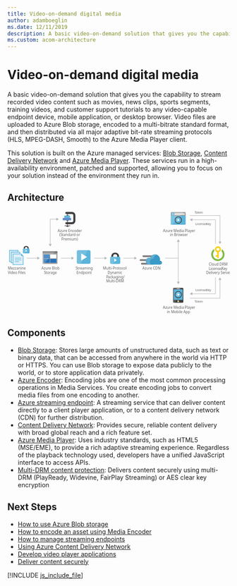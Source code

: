 ```yaml
---
title: Video-on-demand digital media
author: adamboeglin
ms.date: 12/11/2019
description: A basic video-on-demand solution that gives you the capability to stream recorded video content such as movies, news clips, sports segments, training videos, and customer support tutorials to any video-capable endpoint device, mobile application, or desktop browser. Video files are uploaded to Azure Blob storage, encoded to a multi-bitrate standard format, and then distributed via all major adaptive bit-rate streaming protocols (HLS, MPEG-DASH, Smooth) to the Azure Media Player client.
ms.custom: acom-architecture
---
```

# Video-on-demand digital media

A basic video-on-demand solution that gives you the capability to stream recorded video content such as movies, news clips, sports segments, training videos, and customer support tutorials to any video-capable endpoint device, mobile application, or desktop browser. Video files are uploaded to Azure Blob storage, encoded to a multi-bitrate standard format, and then distributed via all major adaptive bit-rate streaming protocols (HLS, MPEG-DASH, Smooth) to the Azure Media Player client.

This solution is built on the Azure managed services: [Blob Storage](/en-us/services/storage/blobs/), [Content Delivery Network](/en-us/services/cdn/) and [Azure Media Player](/en-us/services/media-services/media-player/). These services run in a high-availability environment, patched and supported, allowing you to focus on your solution instead of the environment they run in.


## Architecture

<svg class="architecture-diagram" aria-labelledby="digital-media-video" height="348.129" viewbox="0 0 746.468 348.129" width="746.468" xmlns="http://www.w3.org/2000/svg"><title id="digital-media-video">Video-on-demand digital media</title><desc>A basic video-on-demand solution that gives you the capability to stream recorded video content such as movies, news clips, sports segments, training videos, and customer support tutorials to any video-capable endpoint device, mobile application, or desktop browser. Video files are uploaded to Azure Blob storage, encoded to a multi-bitrate standard format, and then distributed via all major adaptive bit-rate streaming protocols (HLS, MPEG-DASH, Smooth) to the Azure Media Player client.</desc><line fill="none" stroke="#b5b6b6" stroke-miterlimit="10" stroke-width="1.5" x1="101.758" x2="64.754" y1="158.68" y2="158.68"></line><polygon fill="#b5b6b6" points="100.335 153.818 108.754 158.68 100.335 163.542 100.335 153.818"></polygon><line fill="none" stroke="#b5b6b6" stroke-miterlimit="10" stroke-width="1.5" x1="216.758" x2="179.754" y1="158.68" y2="158.68"></line><polygon fill="#b5b6b6" points="215.335 153.818 223.754 158.68 215.335 163.542 215.335 153.818"></polygon><line fill="none" stroke="#b5b6b6" stroke-miterlimit="10" stroke-width="1.5" x1="327.758" x2="290.754" y1="158.68" y2="158.68"></line><polygon fill="#b5b6b6" points="326.335 153.818 334.754 158.68 326.335 163.542 326.335 153.818"></polygon><line fill="none" stroke="#b5b6b6" stroke-miterlimit="10" stroke-width="1.5" x1="574.754" x2="529.754" y1="158.68" y2="158.68"></line><line fill="none" stroke="#b5b6b6" stroke-miterlimit="10" stroke-width="1.5" x1="574.148" x2="574.148" y1="102.177" y2="239.183"></line><polygon fill="#b5b6b6" points="569.287 103.599 574.148 95.18 579.01 103.599 569.287 103.599"></polygon><polygon fill="#b5b6b6" points="569.287 237.761 574.148 246.18 579.01 237.761 569.287 237.761"></polygon><polyline fill="none" points="165.758 27.68 143.754 27.68 143.754 112.599" stroke="#b5b6b6" stroke-miterlimit="10" stroke-width="1.5"></polyline><polygon fill="#b5b6b6" points="164.335 22.818 172.754 27.68 164.335 32.542 164.335 22.818"></polygon><polygon fill="#b5b6b6" points="138.893 111.176 143.754 119.596 148.616 111.176 138.893 111.176"></polygon><polyline fill="none" points="612.846 15.68 714.064 15.68 714.064 104.214" stroke="#b5b6b6" stroke-miterlimit="10" stroke-width="1.5"></polyline><polygon fill="#b5b6b6" points="709.202 102.792 714.064 111.211 718.926 102.792 709.202 102.792"></polygon><polyline fill="none" points="619.843 29.47 699.064 29.47 699.064 111.211" stroke="#b5b6b6" stroke-miterlimit="10" stroke-width="1.5"></polyline><polygon fill="#b5b6b6" points="621.266 34.331 612.846 29.47 621.266 24.608 621.266 34.331"></polygon><polyline fill="none" points="612.846 293.304 714.064 293.304 714.064 230.385" stroke="#b5b6b6" stroke-miterlimit="10" stroke-width="1.5"></polyline><polygon fill="#b5b6b6" points="718.926 231.807 714.064 223.388 709.202 231.807 718.926 231.807"></polygon><polyline fill="none" points="619.843 278.304 699.064 278.304 699.064 223.388" stroke="#b5b6b6" stroke-miterlimit="10" stroke-width="1.5"></polyline><polygon fill="#b5b6b6" points="621.266 283.165 612.846 278.304 621.266 273.442 621.266 283.165"></polygon><text fill="#5e5e5e" font-family="SegoeUI, Segoe UI" font-size="10" transform="translate(629.007 8.501)"><tspan letter-spacing="-0.098em">T</tspan><tspan x="4.263" y="0">oken</tspan></text><text fill="#5e5e5e" font-family="SegoeUI, Segoe UI" font-size="10" transform="translate(629.007 308.596)"><tspan letter-spacing="-0.098em">T</tspan><tspan x="4.263" y="0">oken</tspan></text><text fill="#5e5e5e" font-family="SegoeUI, Segoe UI" font-size="10" transform="translate(631.584 47.096)">License/<tspan letter-spacing="-0.013em" x="36.006" y="0">K</tspan><tspan x="41.675" y="0">ey</tspan></text><text fill="#5e5e5e" font-family="SegoeUI, Segoe UI" font-size="10" transform="translate(631.584 270.221)">License/<tspan letter-spacing="-0.013em" x="36.006" y="0">K</tspan><tspan x="41.675" y="0">ey</tspan></text><text fill="#5e5e5e" font-family="SegoeUI, Segoe UI" font-size="12" transform="translate(114.399 197.149)">Azure Blob<tspan letter-spacing="-0.032em" x="8.429" y="14.4">S</tspan><tspan x="14.417" y="14.4">torage</tspan></text><path d="M120.333,177.331a1.88,1.88,0,0,0,1.8,1.9h46.3a1.9,1.9,0,0,0,1.9-1.9v-33.1h-50Z" fill="#9fa0a2" transform="translate(-2.154 -1.285)"></path><path d="M168.433,136.531h-46.3a1.88,1.88,0,0,0-1.8,1.9v5.7h50v-5.7a1.9,1.9,0,0,0-1.9-1.9" fill="#7c7b7b" transform="translate(-2.154 -1.285)"></path><rect fill="#2272b9" height="13" width="20.4" x="121.88" y="146.346"></rect><rect fill="#2272b9" height="13" width="20.4" x="121.88" y="161.146"></rect><rect fill="#fff" height="13" width="20.3" x="144.08" y="146.346"></rect><rect fill="#2272b9" height="13" width="20.3" x="144.08" y="161.146"></rect><path d="M122.333,136.531a2.006,2.006,0,0,0-2,2v38.6a2.006,2.006,0,0,0,2,2h2.2l39.4-42.6Z" fill="#fff" opacity="0.2" style="isolation:isolate" transform="translate(-2.154 -1.285)"></path><text fill="#5e5e5e" font-family="SegoeUI, Segoe UI" font-size="12" transform="translate(229.326 197.149)"><tspan letter-spacing="-0.032em">S</tspan><tspan x="5.988" y="0">treaming</tspan><tspan x="2.965" y="14.4">Endpoint</tspan></text><path d="M281.333,173.611a5.52,5.52,0,0,1-5.52,5.52h-34.96a5.52,5.52,0,0,1-5.52-5.52v-34.96a5.52,5.52,0,0,1,5.52-5.52h34.96a5.52,5.52,0,0,1,5.52,5.52Z" fill="#5bb4da" transform="translate(-2.154 -1.285)"></path><path d="M248.213,179.131h-7.36a5.52,5.52,0,0,1-5.52-5.52v-34.96a5.52,5.52,0,0,1,5.52-5.52h31.28Z" fill="#fff" opacity="0.15" style="isolation:isolate" transform="translate(-2.154 -1.285)"></path><path d="M250.053,168.4V143.865l19.6,12.279Z" fill="#fff" transform="translate(-2.154 -1.285)"></path><rect fill="#b9539f" height="88.048" opacity="0" width="55.184" x="228.662" y="128.632"></rect><text fill="#5e5e5e" font-family="SegoeUI, Segoe UI" font-size="12" transform="translate(321.163 197.149)">Multi-Protocol <tspan x="15.422" y="14.4">Dynamic </tspan><tspan letter-spacing="-0.034em" x="10.749" y="28.8">P</tspan><tspan x="17.06" y="28.8">ackaging/</tspan><tspan x="10.711" y="43.2">Multi-DRM</tspan></text><path d="M377.186,155.444h0v-1.671a12.434,12.434,0,0,0-3.342-8.658c-1.975-2.278-6.379-3.721-9.645-3.721s-7.67,1.443-9.645,3.721a12.785,12.785,0,0,0-3.342,8.658v1.671h0l6,.683v-1.519a9.68,9.68,0,0,1,1.823-5.772c1.139-1.291,3.569-1.9,5.164-1.975a7.7,7.7,0,0,1,5.164,1.975,7.253,7.253,0,0,1,1.823,4.86v2.43Z" fill="#3f3f3f" transform="translate(-2.154 -1.285)"></path><path d="M351.214,155.444h0c-2.962,0-4.025,1.747-4.025,4.025v15.872c0,1.975,1.215,4.025,3.493,4.025h27.036c2.582,0,3.493-2.05,3.493-4.025V159.469c0-2.05-.835-4.025-4.025-4.025H351.214Z" fill="#5bb4da" transform="translate(-2.154 -1.285)"></path><polygon fill="#fff" points="359.29 159.855 367.644 165.411 359.29 170.967 359.29 159.855"></polygon><path d="M371.111,155.444h-19.9c-2.962,0-4.025,1.747-4.025,4.025v15.872c0,1.975,1.215,4.025,3.493,4.025h5.088Z" fill="#fff" opacity="0.15" style="isolation:isolate" transform="translate(-2.154 -1.285)"></path><line fill="none" stroke="#b5b6b6" stroke-miterlimit="10" stroke-width="1.5" x1="427.758" x2="389.754" y1="158.68" y2="158.68"></line><polygon fill="#b5b6b6" points="426.335 153.818 434.754 158.68 426.335 163.542 426.335 153.818"></polygon><text fill="#5e5e5e" font-family="SegoeUI, Segoe UI" font-size="12" transform="translate(168.859 70.483)">Azure Encoder<tspan x="5.584" y="14.4">(</tspan><tspan letter-spacing="-0.032em" x="9.205" y="14.4">S</tspan><tspan x="15.193" y="14.4">tandard or</tspan><tspan x="12.741" y="28.8">Premium)</tspan></text><path d="M219.023,45.982h-18.9a3.521,3.521,0,0,1,0-7.042h18.9a4.544,4.544,0,0,0,4.539-4.539V16.056a4.544,4.544,0,0,0-4.539-4.539h-18.9a3.521,3.521,0,0,1,0-7.042h18.9A11.594,11.594,0,0,1,230.6,16.056V34.4A11.594,11.594,0,0,1,219.023,45.982Z" fill="#3f3f3f" transform="translate(-2.154 -1.285)"></path><rect fill="#3f3f3f" height="1.76" width="19.056" x="192.224" y="48.96"></rect><rect fill="#3f3f3f" height="2.47" width="7.042" x="198.232" y="50.72"></rect><rect fill="#3f3f3f" height="40.489" width="1.76" x="200.872" y="10.232"></rect><rect fill="#618dc9" height="7.922" width="28.166" x="185.909" y="23.554"></rect><rect fill="#5bb4da" height="7.922" width="19.364" x="191.19" y="15.633"></rect><rect fill="#676767" height="2.641" width="7.042" x="198.232" y="12.992"></rect><rect fill="#676767" height="2.47" width="7.042" x="198.232" y="31.476"></rect><path d="M551,45.634a2.007,2.007,0,0,0,2.007,2.007h45.986A2.007,2.007,0,0,0,601,45.634V14.3H551Z" fill="#5bb4da" transform="translate(-2.154 -1.285)"></path><path d="M598.993,5.007H553.007A2.006,2.006,0,0,0,551,7.014V17.641h50V7.014a2.007,2.007,0,0,0-2.007-2.007" fill="#9fa0a2" transform="translate(-2.154 -1.285)"></path><path d="M553.014,5.007a2.007,2.007,0,0,0-2.007,2.007v38.62a2.008,2.008,0,0,0,2.007,2.007H555.2L594.62,5.007Z" fill="#fff" opacity="0.2" style="isolation:isolate" transform="translate(-2.154 -1.285)"></path><rect fill="#fff" height="3.942" width="33.671" x="561.703" y="8.501"></rect><path d="M562.31,11.69a4.878,4.878,0,1,1-4.878-4.879,4.879,4.879,0,0,1,4.878,4.879" fill="#5bb4da" transform="translate(-2.154 -1.285)"></path><polygon fill="#fff" points="554.762 10.954 556.975 13.29 555.774 13.29 552.815 10.472 555.763 7.654 556.961 7.654 554.762 9.976 560.155 9.976 560.155 10.954 554.762 10.954"></polygon><text fill="#5e5e5e" font-family="SegoeUI, Segoe UI" font-size="12" transform="translate(522.852 70.596)">Azure Media Player<tspan x="23.408" y="14.4">in Browser</tspan></text><circle cx="574.148" cy="30.68" fill="#5bb4da" r="11.52"></circle><path d="M568.156,40.111a11.52,11.52,0,0,1,16.292-16.292Z" fill="#fff" opacity="0.15" style="isolation:isolate" transform="translate(-2.154 -1.285)"></path><polygon fill="#fff" points="571.464 35.614 571.482 25.747 579.346 30.685 571.464 35.614"></polygon><path d="M576.3,22.187a9.778,9.778,0,1,1-9.778,9.778,9.778,9.778,0,0,1,9.778-9.778m0-2.222a12,12,0,1,0,12,12,12.014,12.014,0,0,0-12-12Z" fill="#3f3f3f" transform="translate(-2.154 -1.285)"></path><rect fill="#b9539f" height="84.23" opacity="0" width="101.871" x="520.975" y="1.95"></rect><text fill="#5e5e5e" font-family="SegoeUI, Segoe UI" font-size="12" transform="translate(522.577 328.796)">Azure Media Player<tspan x="13.512" y="14.4">in Mobile App</tspan></text><path d="M593.222,306.859a3,3,0,0,1-3,3H561.778a3,3,0,0,1-3-3v-44a3,3,0,0,1,3-3h28.445a3,3,0,0,1,3,3Z" fill="#3f3f3f" transform="translate(-2.154 -1.285)"></path><rect fill="#5bb4da" height="35.222" width="30" x="558.848" y="263.574"></rect><path d="M578.889,304.969A2.889,2.889,0,1,1,576,302.08a2.889,2.889,0,0,1,2.89,2.889" fill="#fff" transform="translate(-2.154 -1.285)"></path><path d="M577.895,304.969a1.894,1.894,0,1,1-1.9-1.894,1.9,1.9,0,0,1,1.9,1.894" fill="#b8d433" transform="translate(-2.154 -1.285)"></path><path d="M561,300.081V264.859h22.767l2.031-5H561.778a3,3,0,0,0-3,3v44a3,3,0,0,0,3,3h3.695l3.974-9.778Z" fill="#fff" opacity="0.15" style="isolation:isolate" transform="translate(-2.154 -1.285)"></path><path d="M581.111,262.676a.737.737,0,0,1-.738.738h-8.744a.739.739,0,1,1,0-1.477h8.744a.738.738,0,0,1,.738.739" fill="#1e1e1e" transform="translate(-2.154 -1.285)"></path><path d="M581.111,262.676a.737.737,0,0,1-.738.738h-8.744a.739.739,0,1,1,0-1.477h8.744a.738.738,0,0,1,.738.739" fill="#fff" transform="translate(-2.154 -1.285)"></path><circle cx="574.148" cy="281.304" fill="#5bb4da" r="11.52"></circle><path d="M568.156,290.734a11.52,11.52,0,0,1,16.292-16.292Z" fill="#fff" opacity="0.15" style="isolation:isolate" transform="translate(-2.154 -1.285)"></path><polygon fill="#fff" points="571.464 286.237 571.482 276.37 579.346 281.309 571.464 286.237"></polygon><path d="M576.3,272.811a9.778,9.778,0,1,1-9.778,9.778,9.778,9.778,0,0,1,9.778-9.778m0-2.222a12,12,0,1,0,12,12,12.014,12.014,0,0,0-12-12Z" fill="#3f3f3f" transform="translate(-2.154 -1.285)"></path><rect fill="#b9539f" height="87" opacity="0" width="101.871" x="521.975" y="258.18"></rect><text fill="#5e5e5e" font-family="SegoeUI, Segoe UI" font-size="12" transform="translate(676.625 183.66)">Cloud DRM<tspan x="-0.606" y="14.4">License/</tspan><tspan letter-spacing="-0.013em" x="42.601" y="14.4">K</tspan><tspan x="49.403" y="14.4">ey</tspan><tspan x="-8.965" y="28.8">Delivery Server</tspan></text><path d="M731.618,147.431a22.453,22.453,0,0,0-8.8-17.8v.7a13.743,13.743,0,0,1-1.5,6.1,16.294,16.294,0,1,1-28.4,10.9,16.426,16.426,0,0,1,4.7-11.5,13.161,13.161,0,0,1-1.3-5.6,5.7,5.7,0,0,1,.1-1.3,22.44,22.44,0,1,0,35.2,18.5Z" fill="#7fbb42" transform="translate(-2.154 -1.285)"></path><path d="M709.518,119.831a10.31,10.31,0,0,0-2.9,20.2v10.2h-4.8v5.2h4.8v3.8h5.7v-19.3a10.23,10.23,0,0,0,7.4-9.9A10.115,10.115,0,0,0,709.518,119.831Zm0,5.4a4.9,4.9,0,1,1-4.9,4.9A4.908,4.908,0,0,1,709.518,125.231Z" fill="#fbd118" transform="translate(-2.154 -1.285)"></path><text fill="#5e5e5e" font-family="SegoeUI, Segoe UI" font-size="12" transform="translate(453.719 197.559)">Azure CDN</text><path d="M498.853,156.467h-39.9a3.009,3.009,0,0,1-3-3h0a3.009,3.009,0,0,1,3-3h39.9a3.009,3.009,0,0,1,3,3h0A3.009,3.009,0,0,1,498.853,156.467Z" fill="#7c7b7b" transform="translate(-2.154 -1.285)"></path><path d="M490.753,181.517h-36.9a3.009,3.009,0,0,1-3-3h0a3.009,3.009,0,0,1,3-3h36.9a3.009,3.009,0,0,1,3,3h0A3.009,3.009,0,0,1,490.753,181.517Z" fill="#7c7b7b" transform="translate(-2.154 -1.285)"></path><path d="M486.4,169.367H449.5a3.009,3.009,0,0,1-3-3h0a3.009,3.009,0,0,1,3-3h36.9a3.009,3.009,0,0,1,3,3h0A3.009,3.009,0,0,1,486.4,169.367Z" fill="#7c7b7b" transform="translate(-2.154 -1.285)"></path><path d="M521.5,175.067a6.371,6.371,0,0,0-6.3-6.45h-.9a20.411,20.411,0,0,0,.6-4.5,16.869,16.869,0,0,0-16.8-16.8,17.071,17.071,0,0,0-15.9,11.4,15.081,15.081,0,0,0-3.75-.6,11.7,11.7,0,0,0,0,23.4H515.5a6.626,6.626,0,0,0,6-6.45" fill="#3999c7" transform="translate(-2.154 -1.285)"></path><path d="M484.453,181.367a10.682,10.682,0,0,1-3.15-5.7,11.275,11.275,0,0,1,12.45-13.95,16.334,16.334,0,0,1,9.45-13.5,19.139,19.139,0,0,0-5.1-.9,17.071,17.071,0,0,0-15.9,11.4,15.081,15.081,0,0,0-3.75-.6,11.7,11.7,0,0,0,0,23.4h0l6-.15Z" fill="#fff" opacity="0.2" style="isolation:isolate" transform="translate(-2.154 -1.285)"></path><rect fill="#b9539f" height="55" opacity="0" width="75.26" x="444.9" y="144.021"></rect><text fill="#5e5e5e" font-family="SegoeUI, Segoe UI" font-size="12" transform="translate(1.461 197.149)">Mezzanine<tspan x="-0.144" y="14.4">Video Files</tspan></text><polygon fill="#5bb4da" points="52.246 149.046 48.346 145.146 46.646 143.546 46.446 143.546 17.846 143.546 17.846 181.546 53.846 181.546 53.846 150.946 53.846 150.746 52.246 149.046"></polygon><polygon fill="#fff" opacity="0.8" points="45.846 145.546 19.846 145.546 19.846 179.546 51.846 179.546 51.846 151.546 45.846 151.546 45.846 145.546" style="isolation:isolate"></polygon><path d="M27,171.931a.9.9,0,0,1,.9-.9H40.3a.9.9,0,0,1,0,1.8H27.9a.9.9,0,0,1-.9-.9" fill="#5bb4da" transform="translate(-2.154 -1.285)"></path><path d="M27,165.731a.9.9,0,0,1,.9-.9H48.4a.9.9,0,1,1,0,1.8H27.9a.9.9,0,0,1-.9-.9" fill="#5bb4da" transform="translate(-2.154 -1.285)"></path><path d="M27,159.931a.9.9,0,0,1,.9-.9H48.4a.9.9,0,1,1,0,1.8H27.9a.9.9,0,0,1-.9-.9" fill="#5bb4da" transform="translate(-2.154 -1.285)"></path><rect fill="#5bb4da" height="6" width="29" x="7.846" y="131.546"></rect><rect fill="#5bb4da" height="40" width="6" x="5.846" y="131.546"></rect><polygon fill="#fff" opacity="0.8" points="9.846 133.546 7.846 133.546 7.846 169.546 11.846 169.546 11.846 137.546 34.846 137.546 34.846 133.546 9.846 133.546" style="isolation:isolate"></polygon><rect fill="#5bb4da" height="6" width="29" x="13.846" y="137.546"></rect><rect fill="#5bb4da" height="38" width="6" x="11.846" y="137.546"></rect><polygon fill="#fff" opacity="0.8" points="15.846 139.546 13.846 139.546 13.846 173.546 17.846 173.546 17.846 143.546 40.846 143.546 40.846 139.546 15.846 139.546" style="isolation:isolate"></polygon><path d="M73.75,128.13h0v-1.1a8.186,8.186,0,0,0-2.2-5.7c-1.3-1.5-4.2-2.45-6.35-2.45s-5.05.95-6.35,2.45a8.417,8.417,0,0,0-2.2,5.7v1.1h0l3.95.45v-1a6.373,6.373,0,0,1,1.2-3.8,5.33,5.33,0,0,1,3.4-1.3,5.07,5.07,0,0,1,3.4,1.3,4.776,4.776,0,0,1,1.2,3.2v1.6Z" fill="#3f3f3f" transform="translate(-2.154 -1.285)"></path><path d="M56.65,128.13h0A2.372,2.372,0,0,0,54,130.78v10.45a2.44,2.44,0,0,0,2.3,2.65H74.1c1.7,0,2.3-1.35,2.3-2.65V130.78a2.363,2.363,0,0,0-2.65-2.65H56.65Z" fill="#5bb4da" transform="translate(-2.154 -1.285)"></path><polygon fill="#fff" points="61.232 130.596 66.732 134.254 61.232 137.911 61.232 130.596"></polygon><path d="M69.75,128.13H56.65A2.372,2.372,0,0,0,54,130.78v10.45a2.44,2.44,0,0,0,2.3,2.65h3.35Z" fill="#fff" opacity="0.15" style="isolation:isolate" transform="translate(-2.154 -1.285)"></path><rect fill="#b9539f" height="97.149" opacity="0" width="75.246" y="116.546"></rect></svg>

## Components
* [Blob Storage](http://azure.microsoft.com/services/storage/blobs/): Stores large amounts of unstructured data, such as text or binary data, that can be accessed from anywhere in the world via HTTP or HTTPS. You can use Blob storage to expose data publicly to the world, or to store application data privately.
* [Azure Encoder](http://azure.microsoft.com/services/media-services/encoding/): Encoding jobs are one of the most common processing operations in Media Services. You create encoding jobs to convert media files from one encoding to another.
* [Azure streaming endpoint](http://azure.microsoft.com/services/media-services/live-on-demand/): A streaming service that can deliver content directly to a client player application, or to a content delivery network (CDN) for further distribution.
* [Content Delivery Network](http://azure.microsoft.com/services/cdn/): Provides secure, reliable content delivery with broad global reach and a rich feature set.
* [Azure Media Player](http://azure.microsoft.com/services/media-services/media-player/): Uses industry standards, such as HTML5 (MSE/EME), to provide a rich adaptive streaming experience. Regardless of the playback technology used, developers have a unified JavaScript interface to access APIs.
* [Multi-DRM content protection](http://azure.microsoft.com/services/media-services/content-protection/): Delivers content securely using multi-DRM (PlayReady, Widevine, FairPlay Streaming) or AES clear key encryption

## Next Steps
* [How to use Azure Blob storage](https://docs.microsoft.com/api/Redirect/documentation/articles/storage-dotnet-how-to-use-blobs/)
* [How to encode an asset using Media Encoder](https://docs.microsoft.com/api/Redirect/documentation/articles/media-services-dotnet-encode-with-media-encoder-standard/)
* [How to manage streaming endpoints](https://docs.microsoft.com/azure/media-services/media-services-portal-manage-streaming-endpoints)
* [Using Azure Content Delivery Network](https://docs.microsoft.com/api/Redirect/documentation/articles/cdn-create-new-endpoint/)
* [Develop video player applications](https://docs.microsoft.com/api/Redirect/documentation/articles/media-services-develop-video-players/)
* [Deliver content securely](http://azure.microsoft.com/services/media-services/content-protection/)

[!INCLUDE [js_include_file](../../_js/index.md)]
